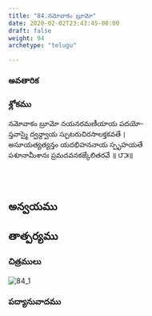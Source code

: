 ```yaml
---
title: "84.నమోవాకం బ్రూమో"
date: 2020-02-02T23:43:45-08:00
draft: false
weight: 94
archetype: "telugu"

---
```


### అవతారిక


### శ్లోకము

నమోవాకం బ్రూమో నయనరమణీయాయ పదయో-
<br/>స్తవాస్మై ద్వన్ద్వాయ స్ఫుటరుచిరసాలక్తకవతే ।
<br/>అసూయత్యత్యన్తం యదభిహననాయ స్పృహయతే
<br/>పశూనామీశానః ప్రమదవనకఙ్కేలితరవే ॥ ౮౫॥
<br/>

<br/><br/>

## అన్వయము 


## తాత్పర్యము 

### చిత్రములు 

![84_1](/images/sl/manual/SL_V84.jpg)

### పద్యానువాదము
